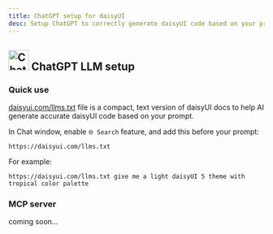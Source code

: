 ```yaml
---
title: ChatGPT setup for daisyUI
desc: Setup ChatGPT to correctly generate daisyUI code based on your prompt.
---
```


<script>
  import Translate from "$components/Translate.svelte"
</script>

## <img src="https://img.daisyui.com/images/logos/chatgpt.webp" alt="ChatGPT" width="40" height="40" class="inline-block me-2 -mt-1 not-prose"> ChatGPT LLM setup

### Quick use

[daisyui.com/llms.txt](https://daisyui.com/llms.txt) file is a compact, text version of daisyUI docs to help AI generate accurate daisyUI code based on your prompt.

In Chat window, enable `🌐 Search` feature, and add this before your prompt:

```
https://daisyui.com/llms.txt
```

For example:

```
https://daisyui.com/llms.txt give me a light daisyUI 5 theme with tropical color palette
```

### MCP server

coming soon…
